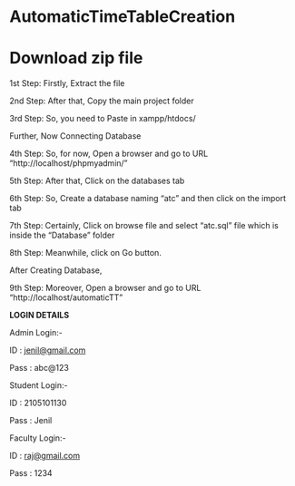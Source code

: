 # AutomaticTimeTableCreation
# Download zip file
1st Step: Firstly, Extract the file

2nd Step: After that, Copy the main project folder

3rd Step: So, you need to Paste in xampp/htdocs/


Further, Now Connecting Database


4th Step: So, for now, Open a browser and go to URL “http://localhost/phpmyadmin/”

5th Step: After that, Click on the databases tab

6th Step: So, Create a database naming “atc” and then click on the import tab

7th Step: Certainly, Click on browse file and select “atc.sql” file which is inside the “Database” folder

8th Step: Meanwhile, click on Go button.


After Creating Database,


9th Step: Moreover, Open a browser and go to URL “http://localhost/automaticTT”


**LOGIN DETAILS**

Admin Login:-

ID      : jenil@gmail.com

Pass : abc@123


Student Login:-

ID      : 2105101130

Pass : Jenil


Faculty Login:-

ID      : raj@gmail.com

Pass : 1234
